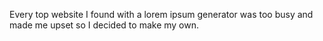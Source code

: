 Every top website I found with a lorem ipsum generator was too busy and made me upset so I decided to make my own.
